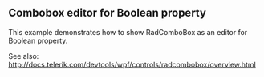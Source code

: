 ## Combobox editor for Boolean property
This example demonstrates how to show RadComboBox as an editor for Boolean property.

See also:
http://docs.telerik.com/devtools/wpf/controls/radcombobox/overview.html
